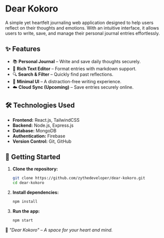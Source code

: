 # Dear Kokoro

A simple yet heartfelt journaling web application designed to help users reflect on their thoughts and emotions. With an intuitive interface, it allows users to write, save, and manage their personal journal entries effortlessly.

## ✨ Features

- 📚 **Personal Journal** – Write and save daily thoughts securely.
- 📝 **Rich Text Editor** – Format entries with markdown support.
- 🔍 **Search & Filter** – Quickly find past reflections.
- 🎨 **Minimal UI** – A distraction-free writing experience.
- ☁️ **Cloud Sync (Upcoming)** – Save entries securely online.

## 🛠️ Technologies Used

- **Frontend:** React.js, TailwindCSS  
- **Backend:** Node.js, Express.js  
- **Database:** MongoDB  
- **Authentication:** Firebase  
- **Version Control:** Git, GitHub  

## 🚀 Getting Started

1. **Clone the repository:**
   ```bash
   git clone https://github.com/zythedeveloper/dear-kokoro.git
   cd dear-kokoro
   ```
2. **Install dependencies:**
   ```bash
   npm install
   ```
3. **Run the app:**
   ```bash
   npm start
   ```

💙 *"Dear Kokoro" – A space for your heart and mind.*

